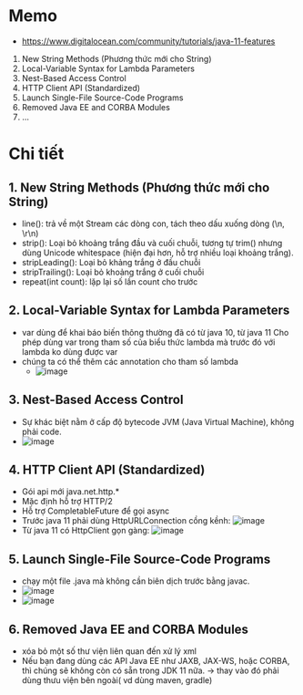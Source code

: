 # Memo
- https://www.digitalocean.com/community/tutorials/java-11-features
1. New String Methods (Phương thức mới cho String)
2. Local-Variable Syntax for Lambda Parameters
3. Nest-Based Access Control
4. HTTP Client API (Standardized)
5. Launch Single-File Source-Code Programs
6. Removed Java EE and CORBA Modules
7. ...




# Chi tiết
## 1. New String Methods (Phương thức mới cho String)
- line(): trả về một Stream<String> các dòng con, tách theo dấu xuống dòng (\n, \r\n)
- strip(): Loại bỏ khoảng trắng đầu và cuối chuỗi, tương tự trim() nhưng dùng Unicode whitespace (hiện đại hơn, hỗ trợ nhiều loại khoảng trắng).
- stripLeading(): Loại bỏ khảng trắng ở đầu chuỗi
- stripTrailing(): Loại bỏ khoảng trắng ở cuối chuỗi
- repeat(int count): lặp lại số lần count cho trước
## 2. Local-Variable Syntax for Lambda Parameters
- var dùng để khai báo biến thông thường đã có từ java 10, từ java 11 Cho phép dùng var trong tham số của biểu thức lambda mà trước đó với lambda ko dùng được var
- chúng ta có thể thêm các annotation cho tham số lambda
  + ![image](https://github.com/user-attachments/assets/1ed8fc2d-fbbf-476b-b23e-c2229dae27b9)


## 3. Nest-Based Access Control
- Sự khác biệt nằm ở cấp độ bytecode JVM (Java Virtual Machine), không phải code.
- ![image](https://github.com/user-attachments/assets/428c772e-6864-431c-a222-a2640af8a66e)

## 4. HTTP Client API (Standardized)
- Gói api mới java.net.http.*
- Mặc định hỗ trợ HTTP/2
- Hỗ trợ CompletableFuture để gọi async
- Trước java 11 phải dùng HttpURLConnection cồng kềnh: ![image](https://github.com/user-attachments/assets/1a478604-f361-461b-9e97-8e0fa3c69c49)
- Từ java 11 có HttpClient  gọn gàng: ![image](https://github.com/user-attachments/assets/430e48a9-7ef9-43c4-9f66-15d5ce0587b2)


## 5. Launch Single-File Source-Code Programs
- chạy một file .java mà không cần biên dịch trước bằng javac.
- ![image](https://github.com/user-attachments/assets/2213e4d2-a9dd-49f1-a439-dde20b309a99)
- ![image](https://github.com/user-attachments/assets/e8e2b1e8-effa-4271-8d38-f4ae873e6c72)


## 6. Removed Java EE and CORBA Modules
- xóa bỏ một số thư viện liên quan đến xử lý xml
- Nếu bạn đang dùng các API Java EE như JAXB, JAX-WS, hoặc CORBA, thì chúng sẽ không còn có sẵn trong JDK 11 nữa. -> thay vào đó phải dùng thưu viện bên ngoài( vd dùng maven, gradle) 

